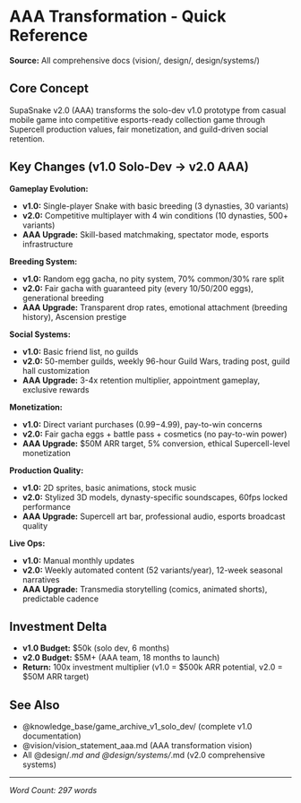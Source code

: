 # AAA Transformation - Quick Reference

**Source:** All comprehensive docs (vision/, design/, design/systems/)

## Core Concept
SupaSnake v2.0 (AAA) transforms the solo-dev v1.0 prototype from casual mobile game into competitive esports-ready collection game through Supercell production values, fair monetization, and guild-driven social retention.

## Key Changes (v1.0 Solo-Dev → v2.0 AAA)

**Gameplay Evolution:**
- **v1.0:** Single-player Snake with basic breeding (3 dynasties, 30 variants)
- **v2.0:** Competitive multiplayer with 4 win conditions (10 dynasties, 500+ variants)
- **AAA Upgrade:** Skill-based matchmaking, spectator mode, esports infrastructure

**Breeding System:**
- **v1.0:** Random egg gacha, no pity system, 70% common/30% rare split
- **v2.0:** Fair gacha with guaranteed pity (every 10/50/200 eggs), generational breeding
- **AAA Upgrade:** Transparent drop rates, emotional attachment (breeding history), Ascension prestige

**Social Systems:**
- **v1.0:** Basic friend list, no guilds
- **v2.0:** 50-member guilds, weekly 96-hour Guild Wars, trading post, guild hall customization
- **AAA Upgrade:** 3-4x retention multiplier, appointment gameplay, exclusive rewards

**Monetization:**
- **v1.0:** Direct variant purchases ($0.99-$4.99), pay-to-win concerns
- **v2.0:** Fair gacha eggs + battle pass + cosmetics (no pay-to-win power)
- **AAA Upgrade:** $50M ARR target, 5% conversion, ethical Supercell-level monetization

**Production Quality:**
- **v1.0:** 2D sprites, basic animations, stock music
- **v2.0:** Stylized 3D models, dynasty-specific soundscapes, 60fps locked performance
- **AAA Upgrade:** Supercell art bar, professional audio, esports broadcast quality

**Live Ops:**
- **v1.0:** Manual monthly updates
- **v2.0:** Weekly automated content (52 variants/year), 12-week seasonal narratives
- **AAA Upgrade:** Transmedia storytelling (comics, animated shorts), predictable cadence

## Investment Delta
- **v1.0 Budget:** $50k (solo dev, 6 months)
- **v2.0 Budget:** $5M+ (AAA team, 18 months to launch)
- **Return:** 100x investment multiplier (v1.0 = $500k ARR potential, v2.0 = $50M ARR target)

## See Also
- @knowledge_base/game_archive_v1_solo_dev/ (complete v1.0 documentation)
- @vision/vision_statement_aaa.md (AAA transformation vision)
- All @design/*.md and @design/systems/*.md (v2.0 comprehensive systems)

---

*Word Count: 297 words*
